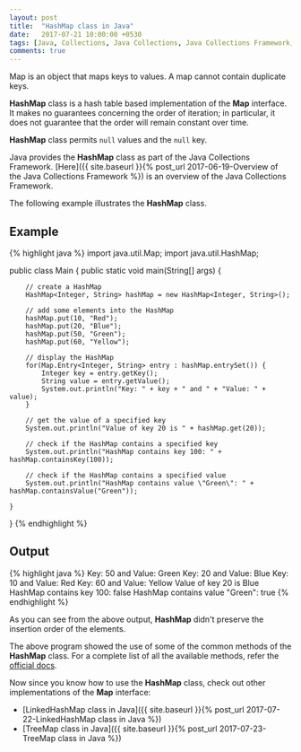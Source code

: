 ```yaml
---
layout: post
title:  "HashMap class in Java"
date:   2017-07-21 10:00:00 +0530
tags: [Java, Collections, Java Collections, Java Collections Framework, Map, Hash Table, HashMap, HashMap class]
comments: true
---
```


Map is an object that maps keys to values. A map cannot contain duplicate keys.

**HashMap** class is a hash table based implementation of the **Map** interface. It makes no guarantees concerning the order of iteration; in particular, it does not guarantee that the order will remain constant over time.

**HashMap** class permits `null` values and the `null` key.

Java provides the **HashMap** class as part of the Java Collections Framework. [Here]({{ site.baseurl }}{% post_url 2017-06-19-Overview of the Java Collections Framework %}) is an overview of the Java Collections Framework.

The following example illustrates the **HashMap** class.

## Example

{% highlight java %}
import java.util.Map;
import java.util.HashMap;

public class Main {
    public static void main(String[] args) {

        // create a HashMap
        HashMap<Integer, String> hashMap = new HashMap<Integer, String>();

        // add some elements into the HashMap
        hashMap.put(10, "Red");
        hashMap.put(20, "Blue");
        hashMap.put(50, "Green");
        hashMap.put(60, "Yellow");

        // display the HashMap
        for(Map.Entry<Integer, String> entry : hashMap.entrySet()) {
            Integer key = entry.getKey();
            String value = entry.getValue();
            System.out.println("Key: " + key + " and " + "Value: " + value);
        }

        // get the value of a specified key
        System.out.println("Value of key 20 is " + hashMap.get(20));

        // check if the HashMap contains a specified key
        System.out.println("HashMap contains key 100: " + hashMap.containsKey(100));

        // check if the HashMap contains a specified value
        System.out.println("HashMap contains value \"Green\": " + hashMap.containsValue("Green"));

    }
}
{% endhighlight %}

## Output

{% highlight java %}
Key: 50 and Value: Green
Key: 20 and Value: Blue
Key: 10 and Value: Red
Key: 60 and Value: Yellow
Value of key 20 is Blue
HashMap contains key 100: false
HashMap contains value "Green": true
{% endhighlight %}

As you can see from the above output, **HashMap** didn't preserve the insertion order of the elements.

The above program showed the use of some of the common methods of the **HashMap** class. For a complete list of all the available methods, refer the [official docs].

Now since you know how to use the **HashMap** class, check out other implementations of the **Map** interface:

* [LinkedHashMap class in Java]({{ site.baseurl }}{% post_url 2017-07-22-LinkedHashMap class in Java %})
* [TreeMap class in Java]({{ site.baseurl }}{% post_url 2017-07-23-TreeMap class in Java %})

[official docs]: https://docs.oracle.com/javase/9/docs/api/java/util/HashMap.html

